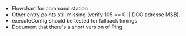 - Flowchart for command station
- Other entry points still missing (verify 105 == 0 || DCC adresse MSB).
- executeConfig should be tested for fallback timings
- Document that there's a short version of Ping